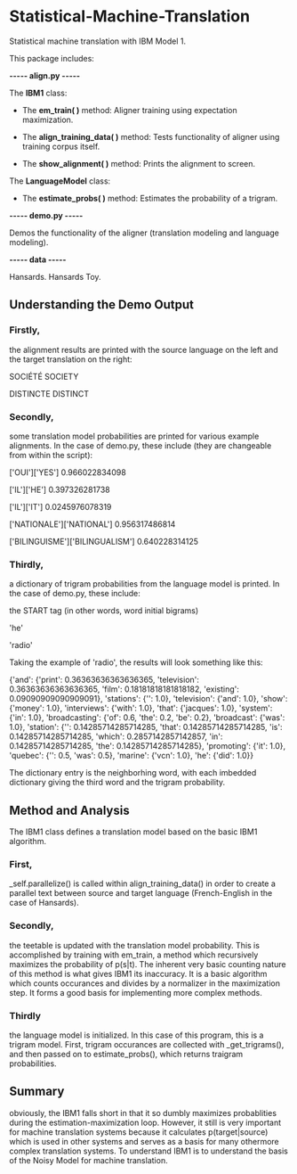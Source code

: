 # Statistical-Machine-Translation
Statistical machine translation with IBM Model 1.

This package includes:

**----- align.py -----**

The **IBM1** class:

* The **em_train( )** method: Aligner training using expectation maximization.

* The **align_training_data( )** method: Tests functionality of aligner using training corpus itself.

* The **show_alignment( )** method: Prints the alignment to screen.

The **LanguageModel** class:

* The **estimate_probs( )** method: Estimates the probability of a trigram.

**----- demo.py -----**

Demos the functionality of the aligner (translation modeling and language modeling).

**----- data -----**

Hansards.
Hansards Toy.

## Understanding the Demo Output

### Firstly, 
the alignment results are printed with the source language on the left and the target translation on the right:

SOCIÉTÉ SOCIETY

DISTINCTE DISTINCT

### Secondly, 
some translation model probabilities are printed for various example alignments. In the case of demo.py, these include (they are changeable from within the script):

['OUI']['YES']  0.966022834098

['IL']['HE']    0.397326281738

['IL']['IT']    0.0245976078319

['NATIONALE']['NATIONAL']   0.956317486814

['BILINGUISME']['BILINGUALISM'] 0.640228314125

### Thirdly, 
a dictionary of trigram probabilities from the language model is printed. In the case of demo.py, these include:

the START tag (in other words, word initial bigrams)
	
'he'
	
'radio'

Taking the example of 'radio', the results will look something like this:

{'and': {'print': 0.36363636363636365, 'television': 0.36363636363636365, 'film': 0.18181818181818182, 'existing': 0.09090909090909091}, 'stations': {'<END>': 1.0}, 'television': {'and': 1.0}, 'show': {'money': 1.0}, 'interviews': {'with': 1.0}, 'that': {'jacques': 1.0}, 'system': {'in': 1.0}, 'broadcasting': {'of': 0.6, 'the': 0.2, 'be': 0.2}, 'broadcast': {'was': 1.0}, 'station': {'<END>': 0.14285714285714285, 'that': 0.14285714285714285, 'is': 0.14285714285714285, 'which': 0.2857142857142857, 'in': 0.14285714285714285, 'the': 0.14285714285714285}, 'promoting': {'it': 1.0}, 'quebec': {'<END>': 0.5, 'was': 0.5}, 'marine': {'vcn': 1.0}, 'he': {'did': 1.0}}

The dictionary entry is the neighborhing word, with each imbedded dictionary giving the third word and the trigram probability.

## Method and Analysis
The IBM1 class defines a translation model based on the basic IBM1 algorithm. 

### First, 
_self.parallelize() is called within align_training_data() in order to create a parallel text between source and target language (French-English in the case of Hansards). 

### Secondly, 
the teetable is updated with the translation model probability. This is accomplished by training with em_train, a method which recursively maximizes the probability of p(s|t). The inherent very basic counting nature of this method is what gives IBM1 its inaccuracy. It is a basic algorithm which counts occurances and divides by a normalizer in the maximization step. It forms a good basis for implementing more complex methods.

### Thirdly
the language model is initialized. In this case of this program, this is a trigram model. First, trigram occurances are collected with _get_trigrams(), and then passed on to estimate_probs(), which returns traigram probabilities.

## Summary
obviously, the IBM1 falls short in that it so dumbly maximizes probablities during the estimation-maximization loop. However, it still is very important for machine translation systems because it calculates p(target|source) which is used in other systems and serves as a basis for many othermore complex translation systems. To understand IBM1 is to understand the basis of the Noisy Model for machine translation.

